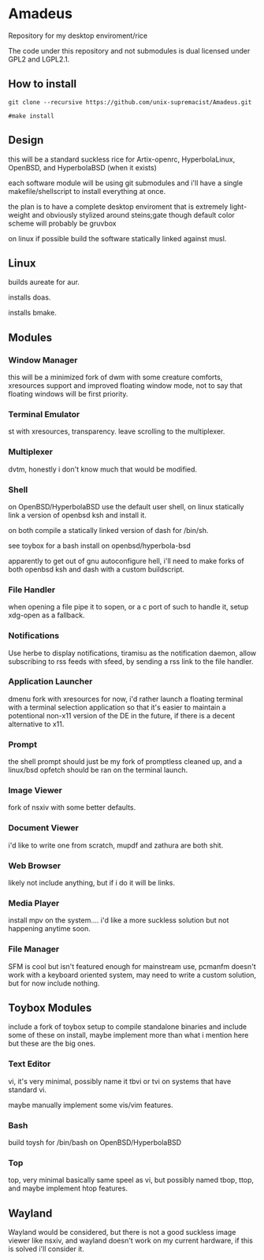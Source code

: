 # Amadeus

Repository for my desktop enviroment/rice

The code under this repository and not submodules is dual licensed under GPL2 and LGPL2.1.

## How to install

`git clone --recursive https://github.com/unix-supremacist/Amadeus.git`

`#make install`

## Design

this will be a standard suckless rice for Artix-openrc, HyperbolaLinux, OpenBSD, and HyperbolaBSD (when it exists)

each software module will be using git submodules and i'll have a single makefile/shellscript to install everything at once.

the plan is to have a complete desktop enviroment that is extremely light-weight and obviously stylized around steins;gate though default color scheme will probably be gruvbox

on linux if possible build the software statically linked against musl.

## Linux

builds aureate for aur.

installs doas.

installs bmake.

## Modules

### Window Manager

this will be a minimized fork of dwm with some creature comforts, xresources support and improved floating window mode, not to say that floating windows will be first priority.

### Terminal Emulator

st with xresources, transparency. leave scrolling to the multiplexer.

### Multiplexer

dvtm, honestly i don't know much that would be modified.

### Shell

on OpenBSD/HyperbolaBSD use the default user shell, on linux statically link a version of openbsd ksh and install it.

on both compile a statically linked version of dash for /bin/sh.

see toybox for a bash install on openbsd/hyperbola-bsd

apparently to get out of gnu autoconfigure hell, i'll need to make forks of both openbsd ksh and dash with a custom buildscript.

### File Handler

when opening a file pipe it to sopen, or a c port of such to handle it,
setup xdg-open as a fallback.

### Notifications

Use herbe to display notifications, tiramisu as the notification daemon, allow subscribing to rss feeds with sfeed, by sending a rss link to the file handler.

### Application Launcher

dmenu fork with xresources for now, i'd rather launch a floating terminal with a terminal selection application so that it's easier to maintain a potentional non-x11 version of the DE in the future, if there is a decent alternative to x11.

### Prompt

the shell prompt should just be my fork of promptless cleaned up, and a linux/bsd opfetch should be ran on the terminal launch.

### Image Viewer

fork of nsxiv with some better defaults.

### Document Viewer

i'd like to write one from scratch, mupdf and zathura are both shit.

### Web Browser

likely not include anything, but if i do it will be links.

### Media Player

install mpv on the system.... i'd like a more suckless solution but not happening anytime soon.

### File Manager

SFM is cool but isn't featured enough for mainstream use, pcmanfm doesn't work with a keyboard oriented system, may need to write a custom solution, but for now include nothing.

## Toybox Modules

include a fork of toybox setup to compile standalone binaries and include some of these on install, maybe implement more than what i mention here but these are the big ones.

### Text Editor

vi, it's very minimal, possibly name it tbvi or tvi on systems that have standard vi.

maybe manually implement some vis/vim features.

### Bash

build toysh for /bin/bash on OpenBSD/HyperbolaBSD

### Top

top, very minimal basically same speel as vi, but possibly named tbop, ttop, and maybe implement htop features.

## Wayland

Wayland would be considered, but there is not a good suckless image viewer like nsxiv, and wayland doesn't work on my current hardware, if this is solved i'll consider it.
